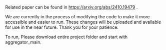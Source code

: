 Related paper can be found in https://arxiv.org/abs/2410.19479 .

We are currently in the process of modifying the code to make it more accessible and easier to run. These changes will be uploaded and available for use in the near future. Thank you for your patience.

To run, Please download entire project folder and start with aggregator_main.
